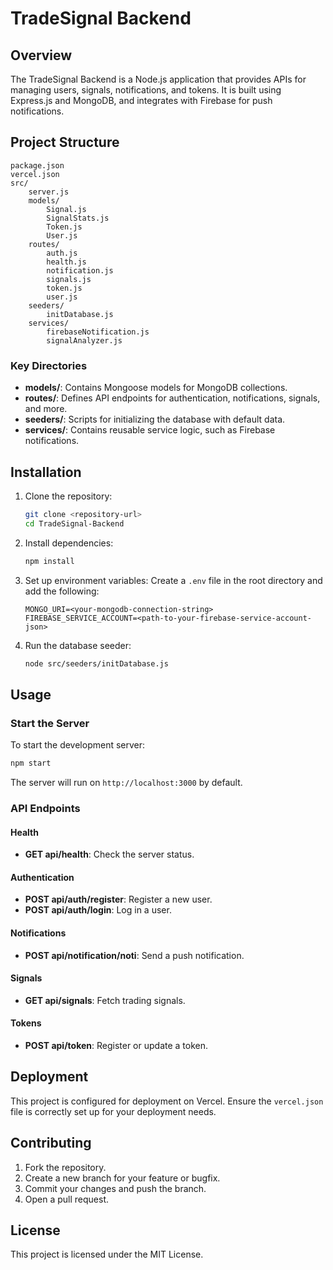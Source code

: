 # TradeSignal Backend

## Overview
The TradeSignal Backend is a Node.js application that provides APIs for managing users, signals, notifications, and tokens. It is built using Express.js and MongoDB, and integrates with Firebase for push notifications.

## Project Structure
```
package.json
vercel.json
src/
    server.js
    models/
        Signal.js
        SignalStats.js
        Token.js
        User.js
    routes/
        auth.js
        health.js
        notification.js
        signals.js
        token.js
        user.js
    seeders/
        initDatabase.js
    services/
        firebaseNotification.js
        signalAnalyzer.js
```

### Key Directories
- **models/**: Contains Mongoose models for MongoDB collections.
- **routes/**: Defines API endpoints for authentication, notifications, signals, and more.
- **seeders/**: Scripts for initializing the database with default data.
- **services/**: Contains reusable service logic, such as Firebase notifications.

## Installation

1. Clone the repository:
   ```bash
   git clone <repository-url>
   cd TradeSignal-Backend
   ```

2. Install dependencies:
   ```bash
   npm install
   ```

3. Set up environment variables:
   Create a `.env` file in the root directory and add the following:
   ```env
   MONGO_URI=<your-mongodb-connection-string>
   FIREBASE_SERVICE_ACCOUNT=<path-to-your-firebase-service-account-json>
   ```

4. Run the database seeder:
   ```bash
   node src/seeders/initDatabase.js
   ```

## Usage

### Start the Server
To start the development server:
```bash
npm start
```

The server will run on `http://localhost:3000` by default.

### API Endpoints

#### Health

- **GET api/health**: Check the server status.

#### Authentication
- **POST api/auth/register**: Register a new user.
- **POST api/auth/login**: Log in a user.

#### Notifications
- **POST api/notification/noti**: Send a push notification.

#### Signals
- **GET api/signals**: Fetch trading signals.

#### Tokens
- **POST api/token**: Register or update a token.

## Deployment

This project is configured for deployment on Vercel. Ensure the `vercel.json` file is correctly set up for your deployment needs.

## Contributing

1. Fork the repository.
2. Create a new branch for your feature or bugfix.
3. Commit your changes and push the branch.
4. Open a pull request.

## License

This project is licensed under the MIT License.